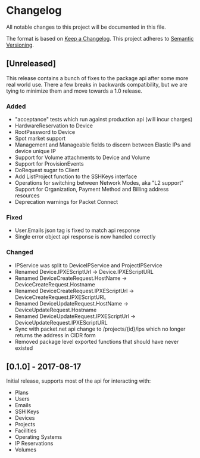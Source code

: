 # Changelog
All notable changes to this project will be documented in this file.

The format is based on [Keep a Changelog](http://keepachangelog.com/en/1.0.0/).
This project adheres to [Semantic Versioning](http://semver.org/spec/v2.0.0.html).

## [Unreleased]

This release contains a bunch of fixes to the package api after some more real
world use. There a few breaks in backwards compatibility, but we are tying to
minimize them and move towards a 1.0 release.

### Added
- "acceptance" tests which run against production api (will incur charges)
- HardwareReservation to Device
- RootPassword to Device
- Spot market support
- Management and Manageable fields to discern between Elastic IPs and device unique IP
- Support for Volume attachments to Device and Volume
- Support for ProvisionEvents
- DoRequest sugar to Client
- Add ListProject function to the SSHKeys interface
- Operations for switching between Network Modes, aka "L2 support"
  Support for Organization, Payment Method and Billing address resources
- Deprecation warnings for Packet Connect

### Fixed
- User.Emails json tag is fixed to match api response
- Single error object api response is now handled correctly

### Changed
- IPService was split to DeviceIPService and ProjectIPService
- Renamed Device.IPXEScriptUrl -> Device.IPXEScriptURL
- Renamed DeviceCreateRequest.HostName -> DeviceCreateRequest.Hostname
- Renamed DeviceCreateRequest.IPXEScriptUrl -> DeviceCreateRequest.IPXEScriptURL
- Renamed DeviceUpdateRequest.HostName -> DeviceUpdateRequest.Hostname
- Renamed DeviceUpdateRequest.IPXEScriptUrl -> DeviceUpdateRequest.IPXEScriptURL
- Sync with packet.net api change to /projects/{id}/ips which no longer returns
  the address in CIDR form
- Removed package level exported functions that should have never existed

## [0.1.0] - 2017-08-17

Initial release, supports most of the api for interacting with:

- Plans
- Users
- Emails
- SSH Keys
- Devices
- Projects
- Facilities
- Operating Systems
- IP Reservations
- Volumes
